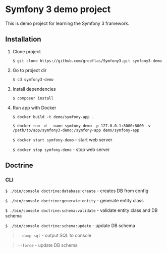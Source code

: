 Symfony 3 demo project
======================

This is demo project for learning the Symfony 3 framework.

Installation
------------

1. Clone project

    `$ git clone https://github.com/greeflas/Symfony3.git symfony3-demo`
    
2. Go to project dir
    
    `$ cd symfony3-demo`
    
3. Install dependencies

    `$ composer install`
    
4. Run app with Docker

    `$ docker build -t demo/symfony-app .`
    
    `$ docker run -d --name symfony-demo -p 127.0.0.1:8000:8000 -v /path/to/app/symfony3-demo:/symfony-app demo/symfony-app`
    
    `$ docker start symfony-demo` - start web server
    
    `$ docker stop symfony-demo` - stop web server

Doctrine
--------

### CLI

`$ ./bin/console doctrine:database:create` - creates DB from config

`$ ./bin/console doctrine:generate:entity` - generate entity class

`$ ./bin/console doctrine:schema:validate` - validate entity class and DB schema

`$ ./bin/console doctrine:schema:update` - update DB schema

> `--dump-sql` - output SQL to console

> `--force` - update DB schema